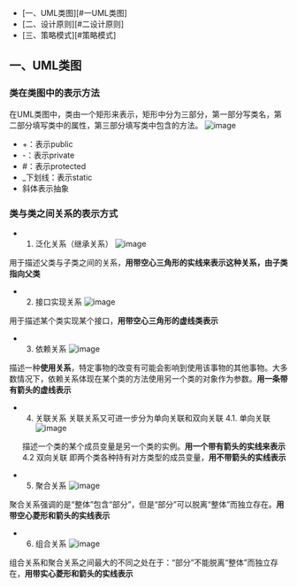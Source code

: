 * [一、UML类图][#一UML类图]
* [二、设计原则][#二设计原则]
* [三、策略模式][#策略模式]

## 一、UML类图
### 类在类图中的表示方法
在UML类图中，类由一个矩形来表示，矩形中分为三部分，第一部分写类名，第二部分填写类中的属性，第三部分填写类中包含的方法。
![image](https://user-images.githubusercontent.com/25001763/69395239-4b7c4400-0d19-11ea-8bfa-f8ace711ba95.png)

* +：表示public
* -：表示private
* #：表示protected
* _下划线：表示static
* 斜体表示抽象

### 类与类之间关系的表示方式
* 1. 泛化关系（继承关系）
![image](https://user-images.githubusercontent.com/25001763/69396482-5507ab00-0d1d-11ea-8385-e65e6e1f9f98.png)

用于描述父类与子类之间的关系，**用带空心三角形的实线来表示这种关系，由子类指向父类**
* 2. 接口实现关系
![image](https://user-images.githubusercontent.com/25001763/69396495-5f29a980-0d1d-11ea-86c9-6cc40e65f51a.png)

用于描述某个类实现某个接口，**用带空心三角形的虚线类表示**
* 3. 依赖关系
![image](https://user-images.githubusercontent.com/25001763/69396507-6bae0200-0d1d-11ea-86f2-e275559efe77.png)

描述一种**使用关系**，特定事物的改变有可能会影响到使用该事物的其他事物。大多数情况下，依赖关系体现在某个类的方法使用另一个类的对象作为参数。**用一条带有箭头的虚线表示**
* 4. 关联关系
关联关系又可进一步分为单向关联和双向关联
    4.1. 单向关联
![image](https://user-images.githubusercontent.com/25001763/69396530-7cf70e80-0d1d-11ea-9d2f-4ef8290e8bc9.png)

   描述一个类的某个成员变量是另一个类的实例。**用一个带有箭头的实线来表示**
    4.2 双向关联
    即两个类各种持有对方类型的成员变量，**用不带箭头的实线表示**
* 5. 聚合关系
![image](https://user-images.githubusercontent.com/25001763/69396641-e840e080-0d1d-11ea-9483-091c1cab9ce9.png)

聚合关系强调的是“整体”包含“部分”，但是“部分”可以脱离“整体”而独立存在。**用带空心菱形和箭头的实线表示**
* 6. 组合关系
![image](https://user-images.githubusercontent.com/25001763/69396626-d65f3d80-0d1d-11ea-934e-d05056b60c34.png)

组合关系和聚合关系之间最大的不同之处在于：“部分”不能脱离“整体”而独立存在，**用带实心菱形和箭头的实线表示**

